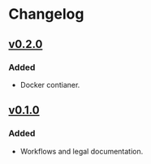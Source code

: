 # Changelog

## [v0.2.0](https://github.com/Dog-Face-Development/DFD-Web-Style-Guide/releases/tag/v0.2.0)

### Added

- Docker contianer.

## [v0.1.0](https://github.com/Dog-Face-Development/DFD-Web-Style-Guide/releases/tag/v0.1.0)

### Added

- Workflows and legal documentation.
